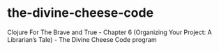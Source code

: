 # the-divine-cheese-code

Clojure For The Brave and True - Chapter 6 (Organizing Your Project: A Librarian’s Tale) - The Divine Cheese Code program
